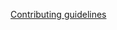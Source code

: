 <!-- prettier-ignore -->
[Contributing guidelines](https://raw.githubusercontent.com/vimcolorschemes/vimcolorschemes/main/.github/CONTRIBUTING.md ':include')
